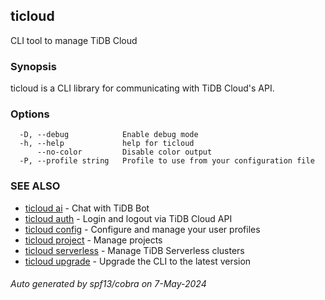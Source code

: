 ## ticloud

CLI tool to manage TiDB Cloud

### Synopsis

ticloud is a CLI library for communicating with TiDB Cloud's API.

### Options

```
  -D, --debug            Enable debug mode
  -h, --help             help for ticloud
      --no-color         Disable color output
  -P, --profile string   Profile to use from your configuration file
```

### SEE ALSO

* [ticloud ai](ticloud_ai.md)	 - Chat with TiDB Bot
* [ticloud auth](ticloud_auth.md)	 - Login and logout via TiDB Cloud API
* [ticloud config](ticloud_config.md)	 - Configure and manage your user profiles
* [ticloud project](ticloud_project.md)	 - Manage projects
* [ticloud serverless](ticloud_serverless.md)	 - Manage TiDB Serverless clusters
* [ticloud upgrade](ticloud_upgrade.md)	 - Upgrade the CLI to the latest version

###### Auto generated by spf13/cobra on 7-May-2024

